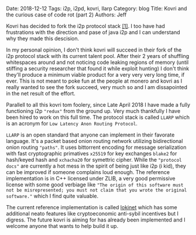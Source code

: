 Date: 2018-12-12
Tags: i2p, i2pd, kovri, llarp
Category: blog
Title: Kovri and the curious case of code rot (part 2)
Authors: Jeff

Kovri has decided to fork the i2p protocol stack [[1]](https://gitlab.com/kovri-project/kovri/issues/1000). I too have had frustrations
with the direction and pase of java i2p and I can understand why they made this descision. 

In my personal opinion, I don't think kovri will succeed in their fork of the i2p protocol stack with its current talent pool.
After their 2 years of shuffling whitespaces around and not noticing code leaking regions of memory (until stiffing a security researcher that found it while exploit hunting) I don't think they'll produce a minimum viable product for a very very very long time, if ever.
This is not meant to poke fun at the people at monero and kovri as I really wanted to see the fork succeed, very much so and I am dissapointed in the net
result of the effort.

Parallell to all this kovri tom foolery, since Late April 2018 I have made a fully functioning i2p `"redux"` from the ground up.
Very much thankfully I have been hired to work on this full time. The protocol stack is called `LLARP` which is an acronym for `Low Latency Anon Routing Protocol`.

`LLARP` is an open standard that anyone can implement in their favorate language. It's a packet based onion routing network utilizing bidirectional onion routing `"paths"`. It uses bittorrent encoding for message serialization with fast cryptographic primatives `x25519` for key exchanges `blake2` for hash/keyed hash and `xchacha20` for symettric cipher. 
While the `"protocol docs"` are currently a hot mess in the spirit of being just like i2p (i kid), they can be improved if someone complains loud enough.
The reference implementation is in C++ licensed under ZLIB, a very good permissive license with some good verbiage like `"The origin of this software must not be misrepresented; you must not claim that you wrote the original software."` which I find quite valuable.

The current reference implementation is called [lokinet](https://github.com/loki-project/loki-network) which has some additional neato features like cryptoeconomic anti-sybil incentives but I digress. The future kovri is aiming for has already been implemented and I welcome anyone that wants to help build it up.
